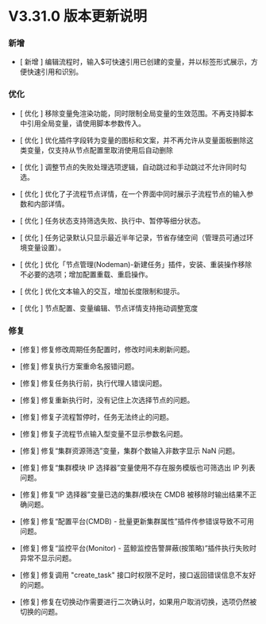 # V3.31.0 版本更新说明

### 新增

- [ 新增 ] 编辑流程时，输入$可快速引用已创建的变量，并以标签形式展示，方便快速引用和识别。


### 优化

- [ 优化 ] 移除变量免渲染功能，同时限制全局变量的生效范围。不再支持脚本中引用全局变量，请使用脚本参数传入。

- [ 优化 ] 优化插件字段转为变量的图标和文案，并不再允许从变量面板删除这类变量，仅支持从节点配置里取消使用后自动删除

- [ 优化 ] 调整节点的失败处理选项逻辑，自动跳过和手动跳过不允许同时勾选。

- [ 优化 ] 优化了子流程节点详情，在一个界面中同时展示子流程节点的输入参数和内部详情。

- [ 优化 ] 任务状态支持筛选失败、执行中、暂停等细分状态。

- [ 优化 ] 任务记录默认只显示最近半年记录，节省存储空间（管理员可通过环境变量设置）。

- [ 优化 ] 优化「节点管理(Nodeman)-新建任务」插件，安装、重装操作移除不必要的选项；增加配置重载、重启操作。

- [ 优化 ] 优化文本输入的交互，增加长度限制和提示。

- [ 优化 ] 节点配置、变量编辑、节点详情支持拖动调整宽度

### 修复

- [修复] 修复修改周期任务配置时，修改时间未刷新问题。

- [修复] 修复执行方案重命名报错问题。

- [修复] 修复任务执行前，执行代理人错误问题。

- [修复] 修复重新执行时，没有记住上次选择节点的问题。

- [修复] 修复子流程暂停时，任务无法终止的问题。

- [修复] 修复子流程节点输入型变量不显示参数名问题。

- [修复] 修复“集群资源筛选”变量，集群个数输入非数字显示 NaN 问题。

- [修复] 修复“集群模块 IP 选择器”变量使用不存在服务模版也可筛选出 IP 列表问题。

- [修复] 修复“IP 选择器”变量已选的集群/模块在 CMDB 被移除时输出结果不正确问题。

- [修复] 修复“配置平台(CMDB) - 批量更新集群属性”插件传参错误导致不可用问题。

- [修复] 修复“监控平台(Monitor) - 蓝鲸监控告警屏蔽(按策略)”插件执行失败时异常不显示问题。

- [修复] 修复调用 "create_task" 接口时权限不足时，接口返回错误信息不友好的问题。

- [修复] 修复在切换动作需要进行二次确认时，如果用户取消切换，选项仍然被切换的问题。
